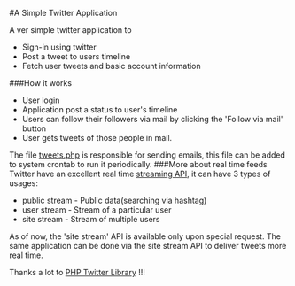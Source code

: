 #A Simple Twitter Application

A ver simple twitter application to
   - Sign-in using twitter
   - Post  a tweet to users timeline
   - Fetch user tweets and basic account information
    
###How it works
   - User login
   - Application post a status to user's timeline
   - Users can follow their followers via mail by clicking the 'Follow via mail' button
   - User gets tweets of those people in mail.

The file [tweets.php] is responsible for sending emails, this file can be added to system crontab to run it periodically.
###More about real time feeds
Twitter have an excellent real time [streaming API], it can have 3 types of usages:
   - public stream - Public data(searching via hashtag)
   - user stream - Stream of a particular user
   - site stream - Stream of multiple users

As of now, the 'site stream' API is available only upon special request. The same application can be done via the site stream API to deliver tweets more real time.
 
Thanks a lot to [PHP Twitter Library] !!!

[PHP Twitter Library]:https://github.com/abraham/twitteroauth
[tweets.php]:https://github.com/arjunrp/twitter-app/blob/master/tweets.php
[streaming API]:https://dev.twitter.com/streaming/overview
[special request]:https://dev.twitter.com/streaming/sitestreams
